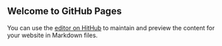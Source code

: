 ## Welcome to GitHub Pages

You can use the [editor on HitHub](https://github.com/jldec/new-pages-site/edit/master.README.md) to maintain and preview the content for your website in Markdown files.
